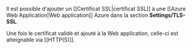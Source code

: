 

Il est possible d'ajouter un [[Certificat SSL|certificat SSL]] à une [[Azure Web Application|Web application]] Azure dans la section **Settings/TLS-SSL**.

Une fois le certificat validé et ajouté à la Web application, celle-ci est atteignable via [[HTTP(S)]].

